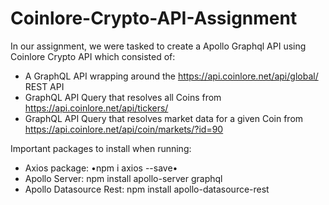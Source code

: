 # Coinlore-Crypto-API-Assignment

In our assignment, we were tasked to create a Apollo Graphql API using Coinlore Crypto API which consisted of:

 - A GraphQL API wrapping around the https://api.coinlore.net/api/global/  REST API
 - GraphQL API Query that resolves all Coins from https://api.coinlore.net/api/tickers/
 - GraphQL API Query that resolves market data for a given Coin from https://api.coinlore.net/api/coin/markets/?id=90

Important packages to install when running:

 - Axios package: •npm i axios --save•
 - Apollo Server: npm install apollo-server graphql
 - Apollo Datasource Rest: npm install apollo-datasource-rest
 
